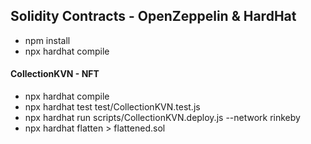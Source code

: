 ## Solidity Contracts - OpenZeppelin & HardHat

- npm install
- npx hardhat compile

#### CollectionKVN - NFT

- npx hardhat compile
- npx hardhat test test/CollectionKVN.test.js
- npx hardhat run scripts/CollectionKVN.deploy.js --network rinkeby
- npx hardhat flatten > flattened.sol

